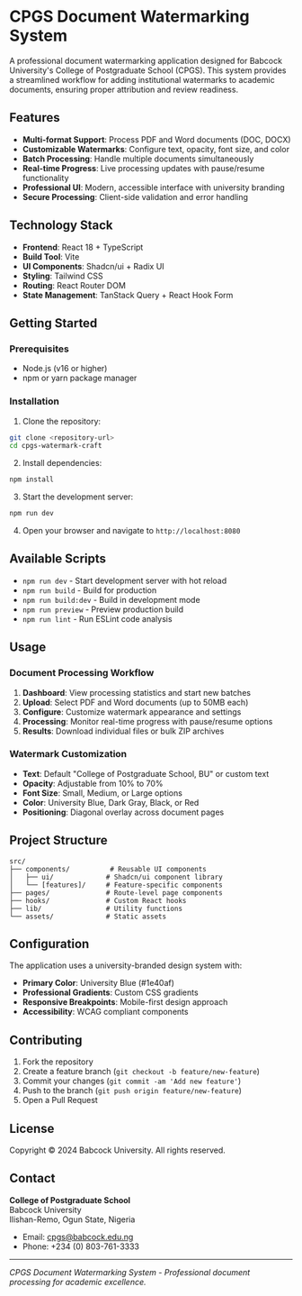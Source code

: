 # CPGS Document Watermarking System

A professional document watermarking application designed for Babcock University's College of Postgraduate School (CPGS). This system provides a streamlined workflow for adding institutional watermarks to academic documents, ensuring proper attribution and review readiness.

## Features

- **Multi-format Support**: Process PDF and Word documents (DOC, DOCX)
- **Customizable Watermarks**: Configure text, opacity, font size, and color
- **Batch Processing**: Handle multiple documents simultaneously
- **Real-time Progress**: Live processing updates with pause/resume functionality
- **Professional UI**: Modern, accessible interface with university branding
- **Secure Processing**: Client-side validation and error handling

## Technology Stack

- **Frontend**: React 18 + TypeScript
- **Build Tool**: Vite
- **UI Components**: Shadcn/ui + Radix UI
- **Styling**: Tailwind CSS
- **Routing**: React Router DOM
- **State Management**: TanStack Query + React Hook Form

## Getting Started

### Prerequisites

- Node.js (v16 or higher)
- npm or yarn package manager

### Installation

1. Clone the repository:
```bash
git clone <repository-url>
cd cpgs-watermark-craft
```

2. Install dependencies:
```bash
npm install
```

3. Start the development server:
```bash
npm run dev
```

4. Open your browser and navigate to `http://localhost:8080`

## Available Scripts

- `npm run dev` - Start development server with hot reload
- `npm run build` - Build for production
- `npm run build:dev` - Build in development mode
- `npm run preview` - Preview production build
- `npm run lint` - Run ESLint code analysis

## Usage

### Document Processing Workflow

1. **Dashboard**: View processing statistics and start new batches
2. **Upload**: Select PDF and Word documents (up to 50MB each)
3. **Configure**: Customize watermark appearance and settings
4. **Processing**: Monitor real-time progress with pause/resume options
5. **Results**: Download individual files or bulk ZIP archives

### Watermark Customization

- **Text**: Default "College of Postgraduate School, BU" or custom text
- **Opacity**: Adjustable from 10% to 70%
- **Font Size**: Small, Medium, or Large options
- **Color**: University Blue, Dark Gray, Black, or Red
- **Positioning**: Diagonal overlay across document pages

## Project Structure

```
src/
├── components/          # Reusable UI components
│   ├── ui/             # Shadcn/ui component library
│   └── [features]/     # Feature-specific components
├── pages/              # Route-level page components
├── hooks/              # Custom React hooks
├── lib/                # Utility functions
└── assets/             # Static assets
```

## Configuration

The application uses a university-branded design system with:

- **Primary Color**: University Blue (#1e40af)
- **Professional Gradients**: Custom CSS gradients
- **Responsive Breakpoints**: Mobile-first design approach
- **Accessibility**: WCAG compliant components

## Contributing

1. Fork the repository
2. Create a feature branch (`git checkout -b feature/new-feature`)
3. Commit your changes (`git commit -am 'Add new feature'`)
4. Push to the branch (`git push origin feature/new-feature`)
5. Open a Pull Request

## License

Copyright © 2024 Babcock University. All rights reserved.

## Contact

**College of Postgraduate School**  
Babcock University  
Ilishan-Remo, Ogun State, Nigeria

- Email: cpgs@babcock.edu.ng
- Phone: +234 (0) 803-761-3333

---

*CPGS Document Watermarking System - Professional document processing for academic excellence.*
